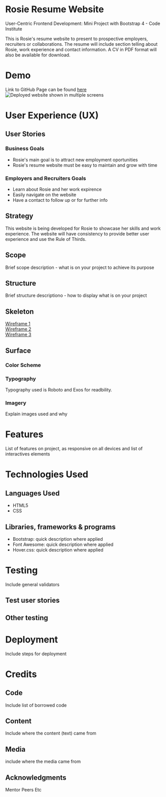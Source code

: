 # Rosie Resume Website
   User-Centric Frontend Development: Mini Project with Bootstrap 4 - Code Institute



This is Rosie's resume website to present to prospective employers, recruiters or collaborations. The resume will include section telling about Rosie, work experience and contact information.
A CV in PDF format will also be available for download. 

# Demo
Link to GitHub Page can be found [here](#)  
![Deployed website shown in multiple screens](#)

# User Experience (UX)
## User Stories
###     Business Goals
* Rosie's main goal is to attract new employment oportunities
* Rosie's resume website must be easy to maintain and grow with time
###     Employers and Recruiters Goals
* Learn about Rosie and her work expirence
* Easily navigate on the website
* Have a contact to follow up or for further info
## Strategy
This website is being developed for Rosie to showcase her skills and work experience.
The website will have consistency to provide better user experience and use the Rule of Thirds.

## Scope
Brief scope description - what is on your project to achieve its purpose
## Structure
Brief structure descriptiono - how to display what is on your project
## Skeleton
[Wireframe 1](#)  
[Wireframe 2](#)  
[Wireframe 3](#)  
## Surface
###     Color Scheme

###     Typography
Typography used is Roboto and Exos for readbility.
###     Imagery
Explain images used and why

# Features
List of features on project, as responsive on all devices and list of interactives elements

# Technologies Used
## Languages Used
* HTML5
* CSS
## Libraries, frameworks & programs
* Bootstrap:
        quick description where applied
* Font Awesome:
        quick description where applied
* Hover.css:
        quick description where applied

# Testing
Include general validators
## Test user stories

## Other testing

# Deployment
Include steps for deployment

# Credits
## Code
Include list of borrowed code
## Content
Include where the content (text) came from
## Media
include where the media came from
## Acknowledgments
Mentor
Peers
Etc
